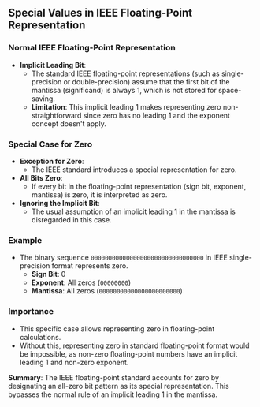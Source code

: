 ## Special Values in IEEE Floating-Point Representation

### Normal IEEE Floating-Point Representation
- **Implicit Leading Bit**: 
  - The standard IEEE floating-point representations (such as single-precision or double-precision) assume that the first bit of the mantissa (significand) is always 1, which is not stored for space-saving.
  - **Limitation**: This implicit leading 1 makes representing zero non-straightforward since zero has no leading 1 and the exponent concept doesn't apply.

### Special Case for Zero
- **Exception for Zero**: 
  - The IEEE standard introduces a special representation for zero.
- **All Bits Zero**: 
  - If every bit in the floating-point representation (sign bit, exponent, mantissa) is zero, it is interpreted as zero.
- **Ignoring the Implicit Bit**: 
  - The usual assumption of an implicit leading 1 in the mantissa is disregarded in this case.

### Example
- The binary sequence `00000000000000000000000000000000` in IEEE single-precision format represents zero.
  - **Sign Bit**: 0
  - **Exponent**: All zeros (`00000000`)
  - **Mantissa**: All zeros (`00000000000000000000000`)

### Importance
- This specific case allows representing zero in floating-point calculations.
- Without this, representing zero in standard floating-point format would be impossible, as non-zero floating-point numbers have an implicit leading 1 and non-zero exponent.

**Summary**: The IEEE floating-point standard accounts for zero by designating an all-zero bit pattern as its special representation. This bypasses the normal rule of an implicit leading 1 in the mantissa.
